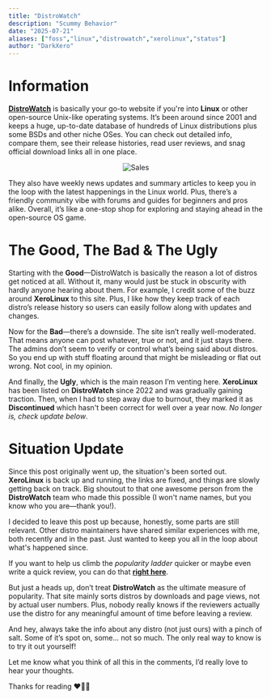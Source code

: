 ```yaml
---
title: "DistroWatch"
description: "Scummy Behavior"
date: "2025-07-21"
aliases: ["foss","linux","distrowatch","xerolinux","status"]
author: "DarkXero"
---
```


# Information

[**DistroWatch**](https://distrowatch.com/) is basically your go-to website if you're into **Linux** or other open-source Unix-like operating systems. It’s been around since 2001 and keeps a huge, up-to-date database of hundreds of Linux distributions plus some BSDs and other niche OSes. You can check out detailed info, compare them, see their release histories, read user reviews, and snag official download links all in one place. 

<div style="text-align: center;">

![Sales](https://i.imgur.com/o6WRNpx.png)

</div>

They also have weekly news updates and summary articles to keep you in the loop with the latest happenings in the Linux world. Plus, there’s a friendly community vibe with forums and guides for beginners and pros alike. Overall, it’s like a one-stop shop for exploring and staying ahead in the open-source OS game.

# The Good, The Bad & The Ugly

Starting with the **Good**—DistroWatch is basically the reason a lot of distros get noticed at all. Without it, many would just be stuck in obscurity with hardly anyone hearing about them. For example, I credit some of the buzz around **XeroLinux** to this site. Plus, I like how they keep track of each distro’s release history so users can easily follow along with updates and changes.

Now for the **Bad**—there’s a downside. The site isn’t really well-moderated. That means anyone can post whatever, true or not, and it just stays there. The admins don’t seem to verify or control what’s being said about distros. So you end up with stuff floating around that might be misleading or flat out wrong. Not cool, in my opinion.

And finally, the **Ugly**, which is the main reason I’m venting here. **XeroLinux** has been listed on **DistroWatch** since 2022 and was gradually gaining traction. Then, when I had to step away due to burnout, they marked it as **Discontinued** which hasn't been correct for well over a year now. *No longer is, check update below*.

# Situation Update

Since this post originally went up, the situation's been sorted out. **XeroLinux** is back up and running, the links are fixed, and things are slowly getting back on track. Big shoutout to that one awesome person from the **DistroWatch** team who made this possible (I won't name names, but you know who you are—thank you!).

I decided to leave this post up because, honestly, some parts are still relevant. Other distro maintainers have shared similar experiences with me, both recently and in the past. Just wanted to keep you all in the loop about what's happened since.

If you want to help us climb the *popularity ladder* quicker or maybe even write a quick review, you can do that [**right here**](https://distrowatch.com/table.php?distribution=xero).

But just a heads up, don’t treat **DistroWatch** as the ultimate measure of popularity. That site mainly sorts distros by downloads and page views, not by actual user numbers. Plus, nobody really knows if the reviewers actually use the distro for any meaningful amount of time before leaving a review.

And hey, always take the info about any distro (not just ours) with a pinch of salt. Some of it’s spot on, some... not so much. The only real way to know is to try it out yourself!

Let me know what you think of all this in the comments, I’d really love to hear your thoughts.

Thanks for reading ❤️‍🔥🙏
